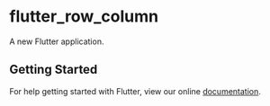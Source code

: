# flutter_row_column

A new Flutter application.

## Getting Started

For help getting started with Flutter, view our online
[documentation](http://flutter.io/).

